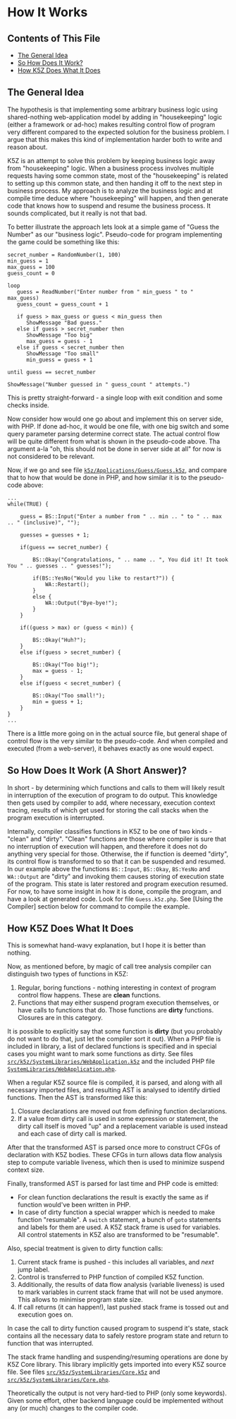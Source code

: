 # How It Works

## Contents of This File

* [The General Idea](#the-general-idea)
* [So How Does It Work?](#so-how-does-it-work-a-short-answer)
* [How K5Z Does What It Does](#how-k5z-does-what-it-does)

## The General Idea

The hypothesis is that implementing some arbitrary business logic using shared-nothing web-application model by adding
in "housekeeping" logic (either a framework or ad-hoc) makes resulting control flow of program very different compared
to the expected solution for the business problem. I argue that this makes this kind of implementation harder both to
write and reason about.

K5Z is an attempt to solve this problem by keeping business logic away from "housekeeping" logic. When a business
process involves multiple requests having some common state, most of the "housekeeping" is related to setting up this
common state, and then handing it off to the next step in business process. My approach is to analyze the business logic
and at compile time deduce where "housekeeping" will happen, and then generate code that knows how to suspend and resume
the business process. It sounds complicated, but it really is not that bad.

To better illustrate the approach lets look at a simple game of "Guess the Number" as our "business logic". Pseudo-code
for program implementing the game could be something like this:

```    
secret_number = RandomNumber(1, 100)
min_guess = 1
max_guess = 100
guess_count = 0
 
loop
   guess = ReadNumber("Enter number from " min_guess " to "  max_guess)
   guess_count = guess_count + 1
     
   if guess > max_guess or guess < min_guess then
      ShowMessage "Bad guess."
   else if guess > secret_number then
      ShowMessage "Too big"
      max_guess = guess - 1
   else if guess < secret_number then
      ShowMessage "Too small"
      min_guess = guess + 1
 
until guess == secret_number

ShowMessage("Number guessed in " guess_count " attempts.")
```

This is pretty straight-forward - a single loop with exit condition and some checks inside.

Now consider how would one go about and implement this on server side, with PHP. If done ad-hoc, it would be one file,
with one big switch and some query parameter parsing determine correct state. The actual control flow will be quite different
from what is shown in the pseudo-code above. Tha argument a-la "oh, this should not be done in server side at all" for now is not
considered to be relevant.

Now, if we go and see file [`k5z/Applications/Guess/Guess.k5z`](./k5z/Applications/Guess/Guess.k5z), and compare that to
how that would be done in PHP, and how similar it is to the pseudo-code above:

    ... 
    while(TRUE) {

        guess = BS::Input("Enter a number from " .. min .. " to " .. max .. " (inclusive)", "");

        guesses = guesses + 1;

        if(guess == secret_number) {

            BS::Okay("Congratulations, " .. name .. ", You did it! It took You " .. guesses .. " guesses!");

            if(BS::YesNo("Would you like to restart?")) {
                WA::Restart();
            }
            else {
                WA::Output("Bye-bye!");
            }
        }

        if((guess > max) or (guess < min)) {

            BS::Okay("Huh?");
        }
        else if(guess > secret_number) {

            BS::Okay("Too big!");
            max = guess - 1;
        }
        else if(guess < secret_number) {

            BS::Okay("Too small!");
            min = guess + 1;
        }
    }
    ...

There is a little more going on in the actual source file, but general shape of control flow is the very similar to the
pseudo-code. And when compiled and executed (from a web-server), it behaves exactly as one would expect.

## So How Does It Work (A Short Answer)?

In short - by determining which functions and calls to them will likely result in interruption of the execution of program to do output. This
knowledge then gets used by compiler to add, where necessary, execution context tracing, results of which get used for storing the call stacks when the program execution is interrupted. 

Internally, compiler classifies functions in K5Z to be one of two kinds - "clean" and "dirty". "Clean" functions are those where compiler is
sure that no interruption of execution will happen, and therefore it does not do anything very special for those. Otherwise,
the if function is deemed "dirty", its control flow is transformed to so that it can be suspended and resumed. In our
example above the functions `BS::Input`, `BS::Okay`, `BS:YesNo` and `WA::Output` are "dirty" and invoking them causes
storing of execution state of the program. This state is later restored and program execution resumed. For now, to have
some insight in how it is done, compile the program, and have a look at generated code. Look for file `Guess.k5z.php`.
See [Using the Compiler] section below for command to compile the example.

## How K5Z Does What It Does

This is somewhat hand-wavy explanation, but I hope it is better than nothing.

Now, as mentioned before, by magic of call tree analysis compiler can distinguish two types of functions in K5Z:

1. Regular, boring functions - nothing interesting in context of program control flow happens. These are **clean**
   functions.
1. Functions that may either suspend program execution themselves, or have calls to functions that do. Those functions
   are **dirty** functions. Closures are in this category.

It is possible to explicitly say that some function is **dirty** (but you probably do not want to do that, just let the
compiler sort it out). When a PHP file is included in library, a list of declared functions is specified and in special
cases you might want to mark some functions as dirty. See
files [`src/k5z/SystemLibraries/WebApplication.k5z`](../src/k5z/SystemLibraries/WebApplication.k5z) and the included PHP
file [`SystemLibraries/WebApplication.php`](../src/k5z/SystemLibraries/WebApplication.php).

When a regular K5Z source file is compiled, it is parsed, and along with all necessary imported files, and resulting AST
is analysed to identify dirtied functions. Then the AST is transformed like this:

1. Closure declarations are moved out from defining function declarations.
2. If a value from dirty call is used in some expression or statement, the dirty call itself is moved "up" and a
   replacement variable is used instead and each case of dirty call is marked.

After that the transformed AST is parsed once more to construct CFGs of declaration with K5Z bodies. These CFGs in turn
allows data flow analysis step to compute variable liveness, which then is used to minimize suspend context size.

Finally, transformed AST is parsed for last time and PHP code is emitted:

* For clean function declarations the result is exactly the same as if function would've been written in PHP.
* In case of dirty function a special wrapper which is needed to make function "resumable". A `switch` statement, a
  bunch of `goto` statements and labels for them are used. A K5Z stack frame is used for variables. All control
  statements in K5Z also are transformed to be "resumable".

Also, special treatment is given to dirty function calls:

1. Current stack frame is pushed - this includes all variables, and *next* jump label.
2. Control is transferred to PHP function of compiled K5Z function.
3. Additionally, the results of data flow analysis (variable liveness) is used to mark variables in current stack frame
   that will not be used anymore. This allows to minimise program state size.
4. If call returns (it can happen!), last pushed stack frame is tossed out and execution goes on.

In case the call to dirty function caused program to suspend it's state, stack contains all the necessary data to safely
restore program state and return to function that was interrupted.

The stack frame handling and suspending/resuming operations are done by K5Z Core library. This library implicitly gets
imported into every K5Z source file. See files [`src/k5z/SystemLibraries/Core.k5z`](../src/k5z/SystemLibraries/Core.k5z)
and [`src/k5z/SystemLibraries/Core.php`](../src/k5z/SystemLibraries/Core.php).

Theoretically the output is not very hard-tied to PHP (only some keywords). Given some effort, other backend language
could be implemented without any (or much) changes to the compiler code.